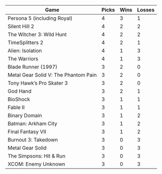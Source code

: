 | Game        | Picks | Wins | Losses |
|------------------|------------------|---|--|
| Persona 5 (including Royal) | 4 | 3 | 1 |
| Silent Hill 2 | 4 | 2 | 2 |
| The Witcher 3: Wild Hunt | 4 | 2 | 2 |
| TimeSplitters 2 | 4 | 2 | 1 |
| Alien: Isolation | 4 | 1 | 3 |
| The Warriors | 4 | 1 | 3 |
| Blade Runner (1997) | 3  | 2 | 0 |
| Metal Gear Solid V: The Phantom Pain | 3 | 2 | 0 |
| Tony Hawk’s Pro Skater 3 | 3 | 2 | 0 |
| God Hand | 3 | 2 | 1 |
| BioShock | 3 | 1 | 1 |
| Fable II | 3 | 1 | 1 |
| Binary Domain | 3 | 1 | 2 |
| Batman: Arkham City | 3 | 1 | 2 |
| Final Fantasy VII | 3 | 1 | 2 |
| Burnout 3: Takedown | 3 | 0 | 3 |
| Metal Gear Solid | 3 | 0 | 3 |
| The Simpsons: Hit & Run | 3 | 0 | 3 |
| XCOM: Enemy Unknown | 3 | 0 | 3 |